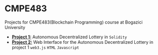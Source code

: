 # CMPE483

Projects for CMPE483(Blockchain Programming) course at Bogazici University

* [**Project 1:**](project1) Autonomous Decentralized Lottery in `Solidity`
* [**Project 2:**](project2) Web Interface for the Autonomous Decentralized Lottery in project 1 `web3.js` `HTML` `Javascript`
